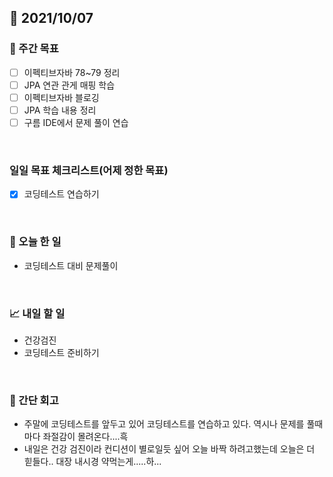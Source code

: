 ## 📅 2021/10/07


### 👏 주간 목표
- [ ] 이펙티브자바 78~79 정리
- [ ] JPA 연관 관게 매핑 학습
- [ ] 이펙티브자바 블로깅
- [ ] JPA 학습 내용 정리
- [ ] 구름 IDE에서 문제 풀이 연습

<br/>

### 일일 목표 체크리스트(어제 정한 목표)

- [x] 코딩테스트 연습하기

<br/>

### 💯 오늘 한 일

- 코딩테스트 대비 문제풀이


<br/>

### 📈 내일 할 일

- 건강검진 
- 코딩테스트 준비하기

<br/>

### 🤔 간단 회고

- 주말에 코딩테스트를 앞두고 있어 코딩테스트를 연습하고 있다. 역시나 문제를 풀때마다 좌절감이 몰려온다....흑
- 내일은 건강 검진이라 컨디션이 별로일듯 싶어 오늘 바짝 하려고했는데 오늘은 더 힏들다.. 대장 내시경 약먹는게.....하... 

  

